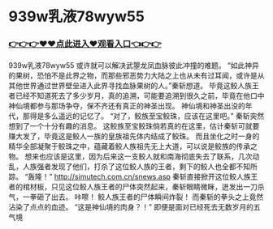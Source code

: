 # 939w乳液78wyw55

### <a href="https://github.com/moonpas/priv/issues/1">👉👉👉♥♥点此进入♥观看入口👈👉👉</a>

939w乳液78wyw55
或许就可以解决武曌龙凤血脉彼此冲撞的难题。
    “如此神异的果树，恐怕不是此界之物，而那些邪恶势力大陆之上也从未有过耳闻，或许是从其他世界通过世界壁垒进入此界寻找血脉果树的人。”秦斩想道。
    毕竟这鲛人族王者已经不知道死去了多少岁月，真的追溯，可能要追溯到很久之前，毕竟在他口中神仙境都参与那场争夺，保不齐还有真正的神圣出现。
    神仙境和神圣出没的年代，那得是多么遥远的记忆了。
    “对了，鲛族至宝鲛珠，应该在这里吧。”
    秦斩突然想到了一个十分有趣的消息。
    这鲛族至宝鲛珠倘若真的在这里，估计秦斩可就要赚大发了，毕竟这是鲛人一族的皇族祖先体内结成了鲛珠。
    而且坐化之时一身的精华全部凝聚于鲛珠之中，蕴藏着鲛人族祖先无上大道，可以说是鲛族的传承之物。
    想来也应该是这里，因为后来这一支鲛人就和南海彻底失去了联系，几次动乱，人族强者发现了他们，打杀了这位鲛人族的王者，剩下的鲛人也全都不知所踪。
    “轰隆！”
    http://simutech.com.cn/snews.asp
    秦斩直接掀开这位鲛人族王者的棺材板，只见这位鲛人族王者的尸体突然起来，秦斩眼睛微眯，迸发出一刀杀气，一拳砸了出去。
    咔嚓！
    鲛人族王者的尸体瞬间炸裂！
    而秦斩的拳头之上竟然沾染了点点的血迹。
    “这是神仙境的肉身？！”
    即便是面对已经死去无数岁月的五气境
